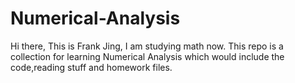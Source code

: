 # Numerical-Analysis
Hi there,
This is Frank Jing,
I am studying math now.
This repo is a collection for learning Numerical Analysis which would include the code,reading stuff and homework files.
